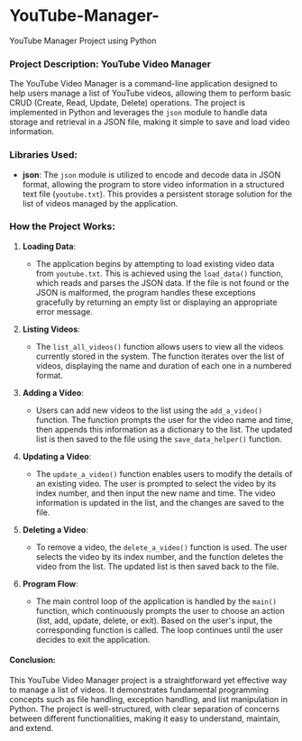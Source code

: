 # YouTube-Manager-
YouTube Manager  Project using Python
### Project Description: YouTube Video Manager

The YouTube Video Manager is a command-line application designed to help users manage a list of YouTube videos, allowing them to perform basic CRUD (Create, Read, Update, Delete) operations. The project is implemented in Python and leverages the `json` module to handle data storage and retrieval in a JSON file, making it simple to save and load video information.

 ### Libraries Used:
- **json**: The `json` module is utilized to encode and decode data in JSON format, allowing the program to store video information in a structured text file (`youtube.txt`). This provides a persistent storage solution for the list of videos managed by the application.

 ### How the Project Works:

1. **Loading Data**:
   - The application begins by attempting to load existing video data from `youtube.txt`. This is achieved using the `load_data()` function, which reads and parses the JSON data. If the file is not found or the JSON is malformed, the 
      program handles these exceptions gracefully by returning an empty list or displaying an appropriate error message.

2. **Listing Videos**:
   - The `list_all_videos()` function allows users to view all the videos currently stored in the system. The function iterates over the list of videos, displaying the name and duration of each one in a numbered format.

3. **Adding a Video**:
   - Users can add new videos to the list using the `add_a_video()` function. The function prompts the user for the video name and time, then appends this information as a dictionary to the list. The updated list is then saved to the file using the `save_data_helper()` function.

4. **Updating a Video**:
   - The `update_a_video()` function enables users to modify the details of an existing video. The user is prompted to select the video by its index number, and then input the new name and time. The video information is updated in the list, and the changes are saved to the file.

5. **Deleting a Video**:
   - To remove a video, the `delete_a_video()` function is used. The user selects the video by its index number, and the function deletes the video from the list. The updated list is then saved back to the file.

6. **Program Flow**:
   - The main control loop of the application is handled by the `main()` function, which continuously prompts the user to choose an action (list, add, update, delete, or exit). Based on the user's input, the corresponding function is called. The loop continues until the user decides to exit the application.

#### Conclusion:
This YouTube Video Manager project is a straightforward yet effective way to manage a list of videos. It demonstrates fundamental programming concepts such as file handling, exception handling, and list manipulation in Python. The project is well-structured, with clear separation of concerns between different functionalities, making it easy to understand, maintain, and extend.
